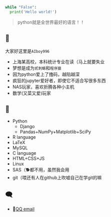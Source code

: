 ```python
while "False":
  print('Hello world!')
```
> python就是全世界最好的语言！！

##  👋
大家好这里是`AIboy996`
- 上海某高校，本科统计专业在读（马上就要失业
- 梦想是成为`贰刺螈`和`程序猿`
- 因为python爱上了撸码，越陷越深
- 疯狂的jupyter爱好者，即使它不适合写很多东西
- NAS玩家，喜欢折腾各种小主机
- 数学(又菜又爱)玩家

##  🐌
- Python
  - Django
  - Pandas+NumPy+Matplotlib+SciPy
- R language
- LaTeX
- MySQL
- C language
- HTML+CSS+JS
- Linux
- SAS（🐕都不用，虽然我会用
- git（喂还有人在github上吹嘘自己在学git的嘛


## 🗨 

- 🐧[QQ email](2207854887@qq.com)
